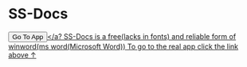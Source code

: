 # SS-Docs
<a href="https://sambhav-saraswat123.github.io/SS-Docs/app/"><button>Go To App</button></a?
SS-Docs is a free(lacks in fonts) and reliable form of winword(ms word(Microsoft Word))
To go to the real app click the link above ↑
